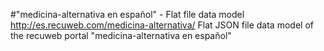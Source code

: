 #"medicina-alternativa en español" - Flat file data model
http://es.recuweb.com/medicina-alternativa/
Flat JSON file data model of the recuweb portal "medicina-alternativa en español"
